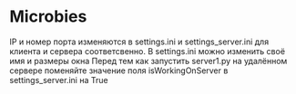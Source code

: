 # Microbies
IP и номер порта изменяются в settings.ini и settings_server.ini для клиента и сервера соответсвенно.
В settings.ini можно изменить своё имя и размеры окна
Перед тем как запустить server1.py на удалённом сервере поменяйте значение поля isWorkingOnServer в settings_server.ini на True
